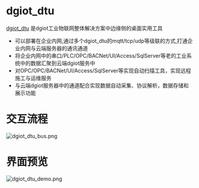 # dgiot_dtu

 [dgiot_dtu](http://dgiot-1253666439.cos.ap-shanghai-fsi.myqcloud.com/dgiot4.0/dgiot_dtu.zip) 是dgiot工业物联网整体解决方案中边缘侧的桌面实用工具
 + 可以部署在企业内网,通过多个dgiot_dtu的mqtt/tcp/udp等级联的方式,打通企业内网与云端服务器的通讯通道
 + 将企业内网中的串口/PLC/OPC/BACNet/UI/Access/SqlServer等老的工业系统中的数据汇聚到云端dgiot服务中
 + 对OPC/OPC/BACNet/UI/Access/SqlServer等实现自动扫描工具，实现远程施工与运维服务
 + 与云端dgiot服务器中的通道配合实现数据自动采集、协议解析，数据存储和展示功能

# 交互流程

![dgiot_dtu_bus.png](http://dgiot-1253666439.cos.ap-shanghai-fsi.myqcloud.com/dgiot4.0/dgiot_dtu.png)

# 界面预览

![dgiot_dtu_demo.png](http://dgiot-1253666439.cos.ap-shanghai-fsi.myqcloud.com/dgiot4.0/dgiot_dtu_demo.png)


